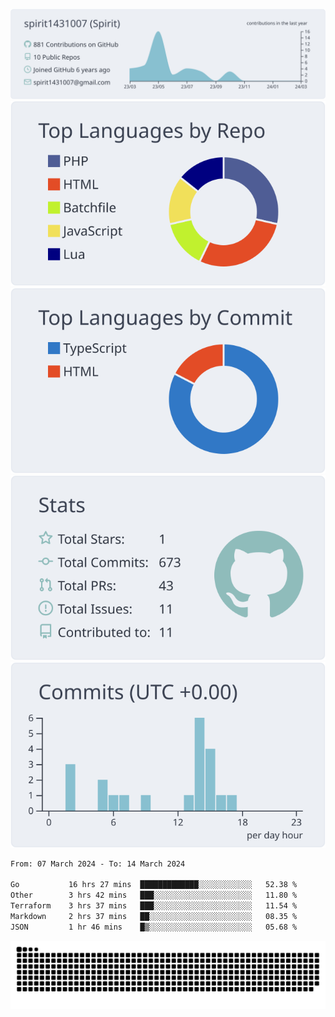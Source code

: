 [![](https://raw.githubusercontent.com/spirit1431007/spirit1431007/master/profile-summary-card-output/nord_bright/0-profile-details.svg)](https://git.io/spiritx)
[![](https://raw.githubusercontent.com/spirit1431007/spirit1431007/master/profile-summary-card-output/nord_bright/1-repos-per-language.svg)](https://git.io/spiritx) [![](https://raw.githubusercontent.com/spirit1431007/spirit1431007/master/profile-summary-card-output/nord_bright/2-most-commit-language.svg)](https://git.io/spiritx)
[![](https://raw.githubusercontent.com/spirit1431007/spirit1431007/master/profile-summary-card-output/nord_bright/3-stats.svg)](https://git.io/spiritx) [![](https://raw.githubusercontent.com/spirit1431007/spirit1431007/master/profile-summary-card-output/nord_bright/4-productive-time.svg)](https://git.io/spiritx)

<!--START_SECTION:waka-->

```txt
From: 07 March 2024 - To: 14 March 2024

Go           16 hrs 27 mins  █████████████░░░░░░░░░░░░   52.38 %
Other        3 hrs 42 mins   ███░░░░░░░░░░░░░░░░░░░░░░   11.80 %
Terraform    3 hrs 37 mins   ███░░░░░░░░░░░░░░░░░░░░░░   11.54 %
Markdown     2 hrs 37 mins   ██░░░░░░░░░░░░░░░░░░░░░░░   08.35 %
JSON         1 hr 46 mins    █▒░░░░░░░░░░░░░░░░░░░░░░░   05.68 %
```

<!--END_SECTION:waka-->

![contribution](https://github.com/spirit1431007/spirit1431007/blob/output/github-contribution-grid-snake.svg)
